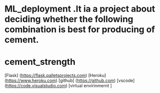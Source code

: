 # ML_deployment .It ia a project about deciding whether the following combination is best for producing of cement. 

# cement_strength

[Flask] (https://flask.palletsprojects.com)
[Heroku] (https://www.heroku.com)
[github] (https://github.com)
[vscode] (https://code.visualstudio.com)
[virtual envirinmernt ]

